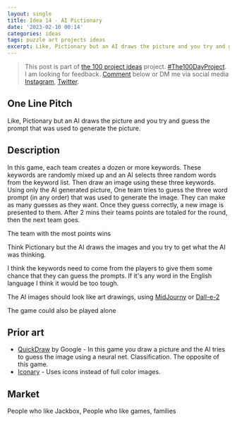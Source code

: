 ```yaml
---
layout: single
title: Idea 14 - AI Pictionary
date: '2023-02-10 00:14'
categories: ideas
tags: puzzle art projects ideas
excerpt: Like, Pictionary but an AI draws the picture and you try and guess the prompt that was used to generate the picture
---
```


> This post is part of [the 100 project ideas](/projects/2023-100-ideas/) project. [#The100DayProject](https://www.the100dayproject.org/). I am looking for feedback. <a href='#utterances-comments'>Comment</a> below or DM me via social media <a href="https://instagram.com/funvill" rel="nofollow noopener noreferrer"><i class="fab fa-fw fa-instagram" aria-hidden="true"></i><span class="label">Instagram</span></a>, <a href="https://twitter.com/funvill" rel="nofollow noopener noreferrer"><i class="fab fa-fw fa-twitter" aria-hidden="true"></i><span class="label">Twitter</span></a>.

## One Line Pitch

Like, Pictionary but an AI draws the picture and you try and guess the prompt that was used to generate the picture.

## Description

In this game, each team creates a dozen or more keywords. These keywords are randomly mixed up and an AI selects three random words from the keyword list. Then draw an image using these three keywords. Using only the AI generated picture, One team tries to guess the three word prompt (in any order) that was used to generate the image. They can make as many guesses as they want. Once they guess correctly, a new image is presented to them. After 2 mins their teams points are totaled for the round, then the next team goes.

The team with the most points wins

Think Pictionary but the AI draws the images and you try to get what the AI was thinking.

I think the keywords need to come from the players to give them some chance that they can guess the prompts. If it's any word in the English language I think it would be too tough.

The AI images should look like art drawings, using [MidJourny](https://www.midjourney.com/) or [Dall-e-2](https://openai.com/dall-e-2/)  

The game could also be played alone

## Prior art

- [QuickDraw](https://quickdraw.withgoogle.com/) by Google - In this game you draw a picture and the AI tries to guess the image using a neural net. Classification. The opposite of this game.
- [Iconary](https://iconary.allenai.org/) - Uses icons instead of full color images.

## Market

People who like Jackbox, People who like games, families
